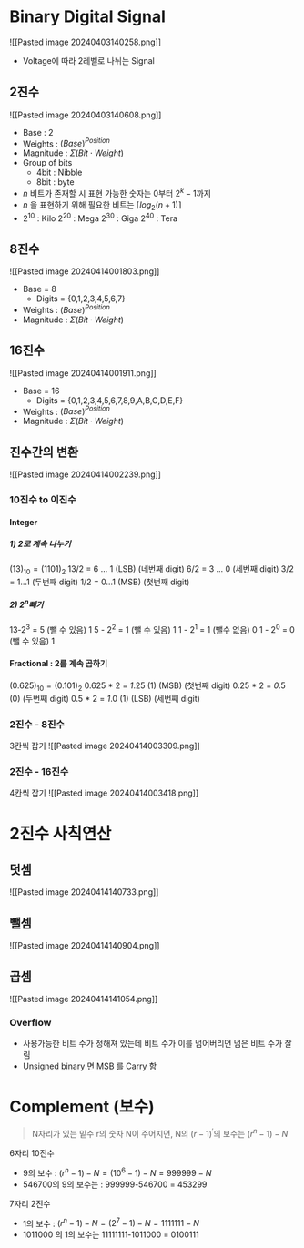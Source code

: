 # Binary Digital Signal
![[Pasted image 20240403140258.png]]
- Voltage에 따라 2레벨로 나뉘는 Signal
## 2진수
![[Pasted image 20240403140608.png]]
- Base : 2
- Weights : $(Base)^{Position}$
- Magnitude : $\Sigma(Bit \cdot Weight)$
- Group of bits
	- 4bit : Nibble
	- 8bit : byte
- $n$ 비트가 존재할 시 표현 가능한 숫자는 0부터 $2^{k}-1$까지
- $n$ 을 표현하기 위해 필요한 비트는 $\lceil log_{2}(n+1) \rceil$ 
- $2^{10}$ : Kilo $2^{20}$ : Mega $2^{30}$ : Giga $2^{40}$ : Tera

## 8진수
![[Pasted image 20240414001803.png]]
- Base = 8
	- Digits = {0,1,2,3,4,5,6,7}
- Weights : $(Base)^{Position}$
- Magnitude : $\Sigma(Bit \cdot Weight)$

## 16진수
![[Pasted image 20240414001911.png]]
- Base = 16
	- Digits = {0,1,2,3,4,5,6,7,8,9,A,B,C,D,E,F}
- Weights : $(Base)^{Position}$
- Magnitude : $\Sigma(Bit \cdot Weight)$

## 진수간의 변환
![[Pasted image 20240414002239.png]]
### 10진수 to 이진수
#### Integer
#####  1) 2로 계속 나누기
$(13)_{10} = (1101)_{2}$
13/2 = 6 ... 1 (LSB) (네번째 digit)
6/2 = 3 ... 0 (세번째 digit)
3/2 = 1...1 (두번째 digit)
1/2 = 0...1 (MSB) (첫번째 digit)
##### 2) $2^{n}$빼기
13-$2^{3}$ = 5 (뺄 수 있음) 1
5 - $2^{2}$ = 1 (뺄 수 있음) 1
1 - $2^{1}$ = 1 (뺄수 없음) 0
1 - $2^{0}$ = 0 (뺄 수 있음) 1
#### Fractional : 2를 계속 곱하기
$(0.625)_{10} = (0.101)_{2}$
0.625 * 2 = *1*.25 (1) (MSB) (첫번째 digit)
0.25 * 2 = *0*.5 (0) (두번째 digit)
0.5 * 2 = *1*.0 (1) (LSB) (세번째 digit)

### 2진수 - 8진수
3칸씩 잡기
![[Pasted image 20240414003309.png]]
### 2진수 - 16진수
4칸씩 잡기
![[Pasted image 20240414003418.png]]
# 2진수 사칙연산
## 덧셈
![[Pasted image 20240414140733.png]]
## 뺄셈
![[Pasted image 20240414140904.png]]
## 곱셈
![[Pasted image 20240414141054.png]]
### Overflow
- 사용가능한 비트 수가 정해져 있는데 비트 수가 이를 넘어버리면 넘은 비트 수가 잘림
- Unsigned binary 면 MSB 를 Carry 함

# Complement (보수)
> N자리가 있는 밑수 r의 숫자 N이 주어지면, N의 $(r-1)^{'}$의 보수는 $(r^{n}-1)-N$

6자리 10진수
- 9의 보수 : $(r^{n}-1)-N = (10^{6}-1)-N = 999999-N$
- 546700의 9의 보수는 : 999999-546700 = 453299

7자리 2진수
- 1의 보수 : $(r^{n}-1)-N = (2^{7}-1)-N = 1111111-N$
- 1011000 의 1의 보수는 11111111-1011000 = 0100111

